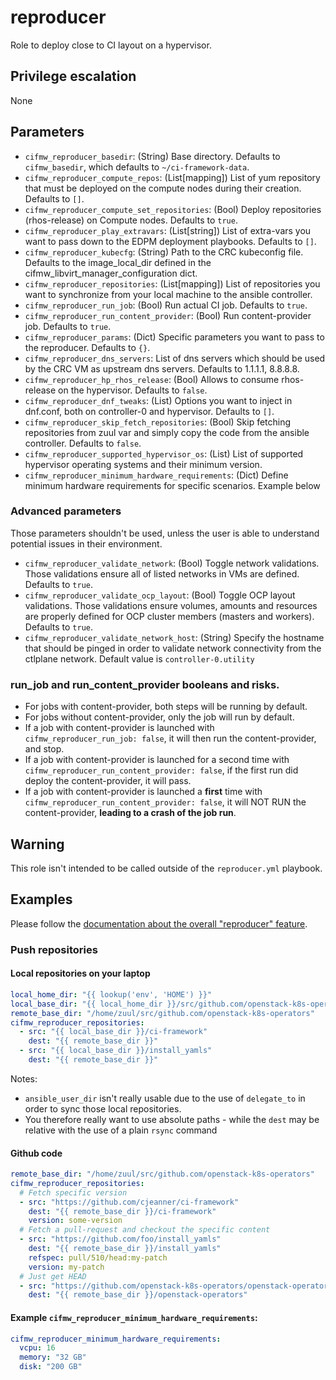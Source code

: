 # reproducer
Role to deploy close to CI layout on a hypervisor.

## Privilege escalation
None

## Parameters

* `cifmw_reproducer_basedir`: (String) Base directory. Defaults to `cifmw_basedir`, which defaults to `~/ci-framework-data`.
* `cifmw_reproducer_compute_repos`: (List[mapping]) List of yum repository that must be deployed on the compute nodes during their creation. Defaults to `[]`.
* `cifmw_reproducer_compute_set_repositories`: (Bool) Deploy repositories (rhos-release) on Compute nodes. Defaults to `true`.
* `cifmw_reproducer_play_extravars`: (List[string]) List of extra-vars you want to pass down to the EDPM deployment playbooks. Defaults to `[]`.
* `cifmw_reproducer_kubecfg`: (String) Path to the CRC kubeconfig file. Defaults to the image_local_dir defined in the cifmw_libvirt_manager_configuration dict.
* `cifmw_reproducer_repositories`: (List[mapping]) List of repositories you want to synchronize from your local machine to the ansible controller.
* `cifmw_reproducer_run_job`: (Bool) Run actual CI job. Defaults to `true`.
* `cifmw_reproducer_run_content_provider`: (Bool) Run content-provider job. Defaults to `true`.
* `cifmw_reproducer_params`: (Dict) Specific parameters you want to pass to the reproducer. Defaults to `{}`.
* `cifmw_reproducer_dns_servers`: List of dns servers which should be used by the CRC VM as upstream dns servers. Defaults to 1.1.1.1, 8.8.8.8.
* `cifmw_reproducer_hp_rhos_release`: (Bool) Allows to consume rhos-release on the hypervisor. Defaults to `false`.
* `cifmw_reproducer_dnf_tweaks`: (List) Options you want to inject in dnf.conf, both on controller-0 and hypervisor. Defaults to `[]`.
* `cifmw_reproducer_skip_fetch_repositories`: (Bool) Skip fetching repositories from zuul var and simply copy the code from the ansible controller. Defaults to `false`.
* `cifmw_reproducer_supported_hypervisor_os`: (List) List of supported hypervisor operating systems and their minimum version.
* `cifmw_reproducer_minimum_hardware_requirements`: (Dict) Define minimum hardware requirements for specific scenarios. Example below

### Advanced parameters
Those parameters shouldn't be used, unless the user is able to understand potential issues in their environment.

* `cifmw_reproducer_validate_network`: (Bool) Toggle network validations. Those validations ensure all of listed networks in VMs are defined. Defaults to `true`.
* `cifmw_reproducer_validate_ocp_layout`: (Bool) Toggle OCP layout validations. Those validations ensure volumes, amounts and resources are properly defined for OCP cluster members (masters and workers). Defaults to `true`.
* `cifmw_reproducer_validate_network_host`: (String) Specify the hostname that should be pinged in order to validate network connectivity from the ctlplane network. Default value is `controller-0.utility`

### run_job and run_content_provider booleans and risks.

- For jobs with content-provider, both steps will be running by default.
- For jobs without content-provider, only the job will run by default.
- If a job with content-provider is launched with `cifmw_reproducer_run_job: false`, it will
  then run the content-provider, and stop.
- If a job with content-provider is launched for a second time with `cifmw_reproducer_run_content_provider: false`,
  if the first run did deploy the content-provider, it will pass.
- If a job with content-provider is launched a **first** time with `cifmw_reproducer_run_content_provider: false`,
  it will NOT RUN the content-provider, **leading to a crash of the job run**.


## Warning
This role isn't intended to be called outside of the `reproducer.yml` playbook.

## Examples
Please follow the [documentation about the overall "reproducer" feature](https://ci-framework.readthedocs.io/en/latest/roles/reproducer.html).

### Push repositories
#### Local repositories on your laptop
```YAML
local_home_dir: "{{ lookup('env', 'HOME') }}"
local_base_dir: "{{ local_home_dir }}/src/github.com/openstack-k8s-operators"
remote_base_dir: "/home/zuul/src/github.com/openstack-k8s-operators"
cifmw_reproducer_repositories:
  - src: "{{ local_base_dir }}/ci-framework"
    dest: "{{ remote_base_dir }}"
  - src: "{{ local_base_dir }}/install_yamls"
    dest: "{{ remote_base_dir }}"
```
Notes:
* `ansible_user_dir` isn't really usable due to the use of `delegate_to` in order to sync those local repositories.
* You therefore really want to use absolute paths - while the `dest` may be relative with the use of a plain `rsync` command

#### Github code
```YAML
remote_base_dir: "/home/zuul/src/github.com/openstack-k8s-operators"
cifmw_reproducer_repositories:
  # Fetch specific version
  - src: "https://github.com/cjeanner/ci-framework"
    dest: "{{ remote_base_dir }}/ci-framework"
    version: some-version
  # Fetch a pull-request and checkout the specific content
  - src: "https://github.com/foo/install_yamls"
    dest: "{{ remote_base_dir }}/install_yamls"
    refspec: pull/510/head:my-patch
    version: my-patch
  # Just get HEAD
  - src: "https://github.com/openstack-k8s-operators/openstack-operators"
    dest: "{{ remote_base_dir }}/openstack-operators"
```

#### Example `cifmw_reproducer_minimum_hardware_requirements`:
```YAML
cifmw_reproducer_minimum_hardware_requirements:
  vcpu: 16
  memory: "32 GB"
  disk: "200 GB"
```
